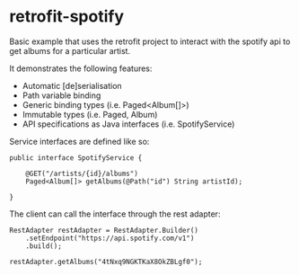 retrofit-spotify
================

Basic example that uses the retrofit project to interact with the spotify api to get albums for a particular artist.

It demonstrates the following features:

* Automatic [de]serialisation
* Path variable binding
* Generic binding types (i.e. Paged<Album[]>)
* Immutable types (i.e. Paged, Album)
* API specifications as Java interfaces (i.e. SpotifyService)


Service interfaces are defined like so:

```
public interface SpotifyService {

    @GET("/artists/{id}/albums")
    Paged<Album[]> getAlbums(@Path("id") String artistId);

}
```

The client can call the interface through the rest adapter:

```
RestAdapter restAdapter = RestAdapter.Builder()
    .setEndpoint("https://api.spotify.com/v1")
    .build();

restAdapter.getAlbums("4tNxq9NGKTKaX8OkZBLgf0");
    
```






